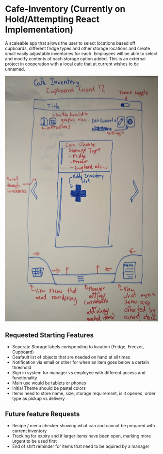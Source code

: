 # Cafe-Inventory (Currently on Hold/Attempting React Implementation)

A scaleable app that allows the user to select locations based off cupboards, different fridge types and other storage locations and create small easily adjustable inventories for each.
Employees will be able to select and modify contents of each storage option added.
This is an external project in cooperation with a local cafe that at current wishes to be unnamed.

![](alpha_ui_cafe_inventory_Nov_2023.jpg)

## Requested Starting Features

- Seperate Storage labels corisponding to location (Fridge, Freezer, Cupboard)
- Deafault list of objects that are needed on hand at all times
- Notification via email or other for when an item goes below a certain threshold
- Sign in system for manager vs employee with different access and functionality
- Main use would be tablets or phones
- Initial Theme should be pastel colors
- Items need to store name, size, storage requirement, is it opened, order type as pickup vs delivery

## Future feature Requests

- Recipe / menu checker showing what can and cannot be prepared with current inventory
- Tracking for expiry and if larger items have been open, marking more urgent to be used first
- End of shift reminder for items that need to be aquired by a manager

